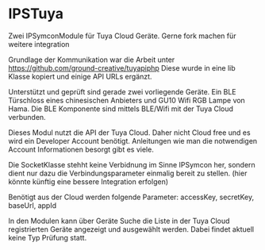 # IPSTuya
Zwei IPSymconModule für Tuya Cloud Geräte. Gerne fork machen für weitere integration 

Grundlage der Kommunikation war die Arbeit unter https://github.com/ground-creative/tuyapiphp
Diese wurde in eine lib Klasse kopiert und einige API URLs ergänzt.

Unterstützt und geprüft sind gerade zwei vorliegende Geräte. Ein BLE Türschloss eines chinesischen Anbieters und GU10 Wifi RGB Lampe von Hama. Die BLE Komponente sind mittels BLE/Wifi mit der Tuya Cloud verbunden.

Dieses Modul nutzt die API der Tuya Cloud. Daher nicht Cloud free und es wird ein Developer Account benötigt. Anleitungen wie man die notwendigen Account Informationen besorgt gibt es viele.

Die SocketKlasse stehht keine Verbidnung im Sinne IPSymcon her, sondern dient nur dazu die Verbindungsparameter einmalig bereit zu stellen. (hier könnte künftig eine bessere Integration erfolgen)

Benötigt aus der Cloud werden folgende Parameter: accessKey, secretKey, baseUrl, appId

In den Modulen kann über Geräte Suche die Liste in der Tuya Cloud registrierten Geräte angezeigt und ausgewählt werden. Dabei findet aktuell keine Typ Prüfung statt.
